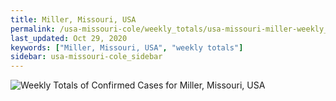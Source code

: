 ```yaml
---
title: Miller, Missouri, USA
permalink: /usa-missouri-cole/weekly_totals/usa-missouri-miller-weekly_totals.html
last_updated: Oct 29, 2020
keywords: ["Miller, Missouri, USA", "weekly totals"]
sidebar: usa-missouri-cole_sidebar
---
```


![Weekly Totals of Confirmed Cases for Miller, Missouri, USA](/covid_tracker/images/graphs/usa-missouri-miller-weekly_totals_graph.png)
